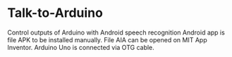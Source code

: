 # Talk-to-Arduino
Control outputs of Arduino with Android speech recognition
Android app is file APK to be installed manually.
File AIA can be opened on MIT App Inventor.
Arduino Uno is connected via OTG cable.
